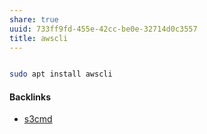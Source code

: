 ```yaml
---
share: true
uuid: 733ff9fd-455e-42cc-be0e-32714d0c3557
title: awscli
---
```

``` bash

sudo apt install awscli

```

#### Backlinks

* [s3cmd](/ed7410d1-9dd4-4b94-a794-cc6b2bea7695)